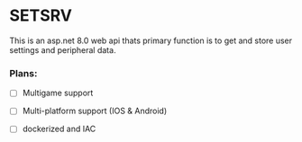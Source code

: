 # SETSRV
This is an asp.net 8.0 web api thats primary function is to get and store user settings and peripheral data.

### Plans:
- [ ] Multigame support
- [ ] Multi-platform support (IOS & Android)
- [ ] dockerized and IAC



